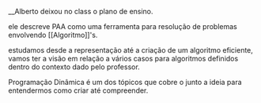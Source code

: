 __Alberto deixou no class o plano de ensino.

ele descreve PAA como uma ferramenta para resolução de problemas envolvendo 
[[Algoritmo]]'s.

estudamos desde a representação até a criação de um algoritmo eficiente,
vamos ter a visão em relação a vários casos  para algoritmos definidos dentro do contexto dado pelo professor.

Programação Dinâmica é um dos tópicos que cobre o junto a ideia para entendermos como criar até compreender.

